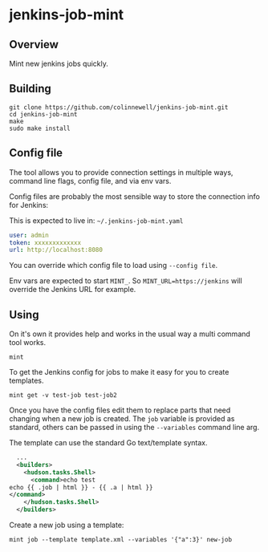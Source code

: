# jenkins-job-mint

## Overview

Mint new jenkins jobs quickly.

## Building

	git clone https://github.com/colinnewell/jenkins-job-mint.git
	cd jenkins-job-mint
	make
	sudo make install

## Config file

The tool allows you to provide connection settings in multiple ways, command
line flags, config file, and via env vars.

Config files are probably the most sensible way to store the connection info
for Jenkins:

This is expected to live in: `~/.jenkins-job-mint.yaml`


```yaml
user: admin
token: xxxxxxxxxxxxx
url: http://localhost:8080
```

You can override which config file to load using `--config file`.

Env vars are expected to start `MINT_`.  So `MINT_URL=https://jenkins` will
override the Jenkins URL for example.

## Using

On it's own it provides help and works in the usual way a multi command tool
works.

    mint

To get the Jenkins config for jobs to make it easy for you to create templates.

    mint get -v test-job test-job2

Once you have the config files edit them to replace parts that need changing
when a new job is created.  The `job` variable is provided as standard, others
can be passed in using the `--variables` command line arg.

The template can use the standard Go text/template syntax.

```xml
  ...
  <builders>
    <hudson.tasks.Shell>
      <command>echo test
echo {{ .job | html }} - {{ .a | html }}
</command>
    </hudson.tasks.Shell>
  </builders>
```

Create a new job using a template:

	mint job --template template.xml --variables '{"a":3}' new-job

